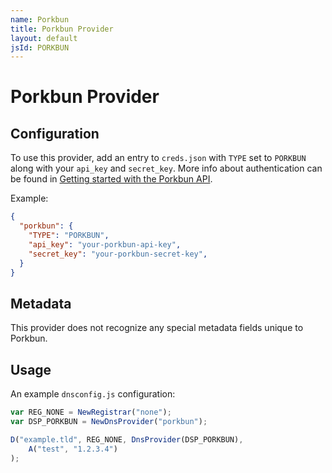 ```yaml
---
name: Porkbun
title: Porkbun Provider
layout: default
jsId: PORKBUN
---
```

# Porkbun Provider

## Configuration

To use this provider, add an entry to `creds.json` with `TYPE` set to `PORKBUN`
along with your `api_key` and `secret_key`. More info about authentication can be found in [Getting started with the Porkbun API](https://kb.porkbun.com/article/190-getting-started-with-the-porkbun-api).

Example:

```json
{
  "porkbun": {
    "TYPE": "PORKBUN",
    "api_key": "your-porkbun-api-key",
    "secret_key": "your-porkbun-secret-key",
  }
}
```

## Metadata

This provider does not recognize any special metadata fields unique to Porkbun.

## Usage

An example `dnsconfig.js` configuration:

```javascript
var REG_NONE = NewRegistrar("none");
var DSP_PORKBUN = NewDnsProvider("porkbun");

D("example.tld", REG_NONE, DnsProvider(DSP_PORKBUN),
    A("test", "1.2.3.4")
);
```
